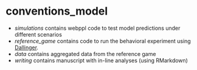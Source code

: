 # conventions_model

* *simulations* contains webppl code to test model predictions under different scenarios
* *reference_game* contains code to run the behavioral experiment using [Dallinger](https://dallinger.readthedocs.io/en/latest/installing_dallinger_for_users.html).
* *data* contains aggregated data from the reference game
* *writing* contains manuscript with in-line analyses (using RMarkdown)
